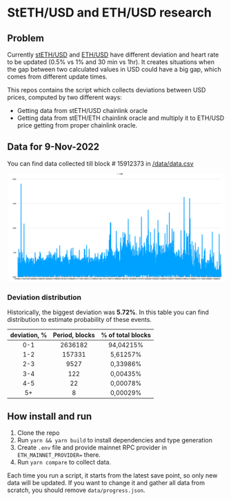 # StETH/USD and ETH/USD research

## Problem

Currently [stETH/USD](https://data.chain.link/ethereum/mainnet/crypto-usd/eth-usd) and [ETH/USD](https://data.chain.link/ethereum/mainnet/crypto-usd/eth-usd) have different deviation and heart rate to be updated (0.5% vs 1% and 30 min vs 1hr). It creates situations when the gap between two calculated values in USD could have a big gap, which comes from different update times.

This repos contains the script which collects deviations between USD prices, computed by two different ways:

- Getting data from stETH/USD chainlink oracle
- Getting data from stETH/ETH chainlink oracle and multiply it to ETH/USD price getting from proper chainlink oracle.

## Data for 9-Nov-2022

You can find data collected till block # 15912373 in [/data/data.csv](/data/data.csv)

![devitaion by time](data/deviation.png)

### Deviation distribution

Historically, the biggest deviation was **5.72%**. In this table you can find distribution to estimate probability of these events.

| deviation, % | Period, blocks | % of total blocks |
|:------------:|:-------------:|:-------------:|
| 0-1 | 2636182 | 94,04215% |
| 1-2 | 157331 | 5,61257% |
| 2-3 | 9527 | 0,33986% |
| 3-4 | 122 | 0,00435% |
| 4-5 | 22 | 0,00078% |
| 5+ | 8 | 0,00029% |

## How install and run

1. Clone the repo
2. Run `yarn && yarn build` to install dependencies and type generation
3. Create `.env` file and provide mainnet RPC provider in `ETH_MAINNET_PROVIDER=` there.
4. Run `yarn compare` to collect data.

Each time you run a script, it starts from the latest save point, so only new data will be updated. If you want to change it and gather all data from scratch, you should remove `data/progress.json`.

